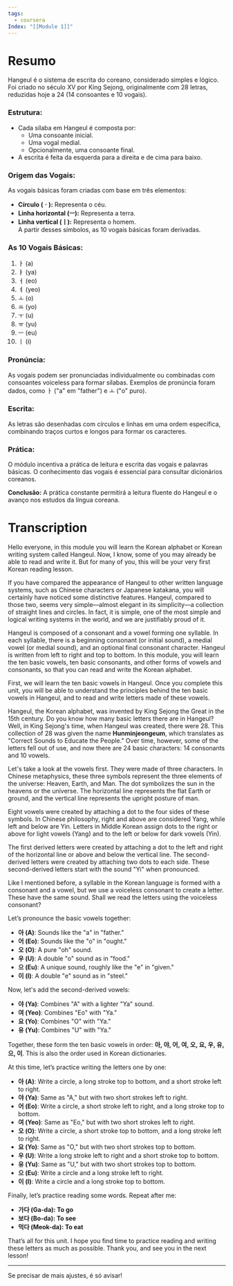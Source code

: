 ```yaml
---
tags:
  - coursera
Index: "[[Module 1]]"
---
```

# Resumo
Hangeul é o sistema de escrita do coreano, considerado simples e lógico. Foi criado no século XV por King Sejong, originalmente com 28 letras, reduzidas hoje a 24 (14 consoantes e 10 vogais).

### Estrutura:

- Cada sílaba em Hangeul é composta por:
    - Uma consoante inicial.
    - Uma vogal medial.
    - Opcionalmente, uma consoante final.
- A escrita é feita da esquerda para a direita e de cima para baixo.

### Origem das Vogais:

As vogais básicas foram criadas com base em três elementos:

- **Círculo (ㆍ):** Representa o céu.
- **Linha horizontal (ㅡ):** Representa a terra.
- **Linha vertical (ㅣ):** Representa o homem.  
    A partir desses símbolos, as 10 vogais básicas foram derivadas.

### As 10 Vogais Básicas:

1. ㅏ (a)
2. ㅑ (ya)
3. ㅓ (eo)
4. ㅕ (yeo)
5. ㅗ (o)
6. ㅛ (yo)
7. ㅜ (u)
8. ㅠ (yu)
9. ㅡ (eu)
10. ㅣ (i)

### Pronúncia:

As vogais podem ser pronunciadas individualmente ou combinadas com consoantes voiceless para formar sílabas. Exemplos de pronúncia foram dados, como ㅏ ("a" em "father") e ㅗ ("o" puro).

### Escrita:

As letras são desenhadas com círculos e linhas em uma ordem específica, combinando traços curtos e longos para formar os caracteres.

### Prática:

O módulo incentiva a prática de leitura e escrita das vogais e palavras básicas. O conhecimento das vogais é essencial para consultar dicionários coreanos.

**Conclusão:** A prática constante permitirá a leitura fluente do Hangeul e o avanço nos estudos da língua coreana.
# Transcription
Hello everyone, in this module you will learn the Korean alphabet or Korean writing system called Hangeul. Now, I know, some of you may already be able to read and write it. But for many of you, this will be your very first Korean reading lesson.

If you have compared the appearance of Hangeul to other written language systems, such as Chinese characters or Japanese katakana, you will certainly have noticed some distinctive features. Hangeul, compared to those two, seems very simple—almost elegant in its simplicity—a collection of straight lines and circles. In fact, it is simple, one of the most simple and logical writing systems in the world, and we are justifiably proud of it.

Hangeul is composed of a consonant and a vowel forming one syllable. In each syllable, there is a beginning consonant (or initial sound), a medial vowel (or medial sound), and an optional final consonant character. Hangeul is written from left to right and top to bottom. In this module, you will learn the ten basic vowels, ten basic consonants, and other forms of vowels and consonants, so that you can read and write the Korean alphabet.

First, we will learn the ten basic vowels in Hangeul. Once you complete this unit, you will be able to understand the principles behind the ten basic vowels in Hangeul, and to read and write letters made of these vowels.

Hangeul, the Korean alphabet, was invented by King Sejong the Great in the 15th century. Do you know how many basic letters there are in Hangeul? Well, in King Sejong's time, when Hangeul was created, there were 28. This collection of 28 was given the name **Hunminjeongeum**, which translates as "Correct Sounds to Educate the People." Over time, however, some of the letters fell out of use, and now there are 24 basic characters: 14 consonants and 10 vowels.

Let's take a look at the vowels first. They were made of three characters. In Chinese metaphysics, these three symbols represent the three elements of the universe: Heaven, Earth, and Man. The dot symbolizes the sun in the heavens or the universe. The horizontal line represents the flat Earth or ground, and the vertical line represents the upright posture of man.

Eight vowels were created by attaching a dot to the four sides of these symbols. In Chinese philosophy, right and above are considered Yang, while left and below are Yin. Letters in Middle Korean assign dots to the right or above for light vowels (Yang) and to the left or below for dark vowels (Yin).

The first derived letters were created by attaching a dot to the left and right of the horizontal line or above and below the vertical line. The second-derived letters were created by attaching two dots to each side. These second-derived letters start with the sound "Yi" when pronounced.

Like I mentioned before, a syllable in the Korean language is formed with a consonant and a vowel, but we use a voiceless consonant to create a letter. These have the same sound. Shall we read the letters using the voiceless consonant?

Let’s pronounce the basic vowels together:

- **아 (A)**: Sounds like the "a" in "father."
- **어 (Eo)**: Sounds like the "o" in "ought."
- **오 (O)**: A pure "oh" sound.
- **우 (U)**: A double "o" sound as in "food."
- **으 (Eu)**: A unique sound, roughly like the "e" in "given."
- **이 (I)**: A double "e" sound as in "steel."

Now, let's add the second-derived vowels:

- **야 (Ya)**: Combines "A" with a lighter "Ya" sound.
- **여 (Yeo)**: Combines "Eo" with "Ya."
- **요 (Yo)**: Combines "O" with "Ya."
- **유 (Yu)**: Combines "U" with "Ya."

Together, these form the ten basic vowels in order: **아, 야, 어, 여, 오, 요, 우, 유, 으, 이**. This is also the order used in Korean dictionaries.

At this time, let’s practice writing the letters one by one:

- **아 (A)**: Write a circle, a long stroke top to bottom, and a short stroke left to right.
- **야 (Ya)**: Same as "A," but with two short strokes left to right.
- **어 (Eo)**: Write a circle, a short stroke left to right, and a long stroke top to bottom.
- **여 (Yeo)**: Same as "Eo," but with two short strokes left to right.
- **오 (O)**: Write a circle, a short stroke top to bottom, and a long stroke left to right.
- **요 (Yo)**: Same as "O," but with two short strokes top to bottom.
- **우 (U)**: Write a long stroke left to right and a short stroke top to bottom.
- **유 (Yu)**: Same as "U," but with two short strokes top to bottom.
- **으 (Eu)**: Write a circle and a long stroke left to right.
- **이 (I)**: Write a circle and a long stroke top to bottom.

Finally, let’s practice reading some words. Repeat after me:

- **가다 (Ga-da): To go**
- **보다 (Bo-da): To see**
- **먹다 (Meok-da): To eat**

That’s all for this unit. I hope you find time to practice reading and writing these letters as much as possible. Thank you, and see you in the next lesson!

---

Se precisar de mais ajustes, é só avisar!